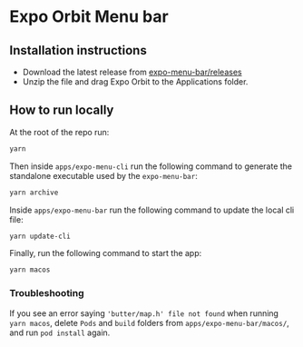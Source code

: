 # Expo Orbit Menu bar

## Installation instructions

- Download the latest release from [expo-menu-bar/releases](https://github.com/expo/eas-menu-bar/releases?q=expo-menu-bar)
- Unzip the file and drag Expo Orbit to the Applications folder.

## How to run locally

At the root of the repo run:

```bash
yarn
```

Then inside `apps/expo-menu-cli` run the following command to generate the standalone executable used by the `expo-menu-bar`:

```bash
yarn archive
```

Inside `apps/expo-menu-bar` run the following command to update the local cli file:

```bash
yarn update-cli
```

Finally, run the following command to start the app:

```bash
yarn macos
```

### Troubleshooting

If you see an error saying `'butter/map.h' file not found` when running `yarn macos`, delete `Pods` and `build` folders from `apps/expo-menu-bar/macos/`, and run `pod install` again.
